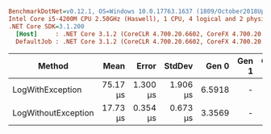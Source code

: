 ``` ini

BenchmarkDotNet=v0.12.1, OS=Windows 10.0.17763.1637 (1809/October2018Update/Redstone5)
Intel Core i5-4200M CPU 2.50GHz (Haswell), 1 CPU, 4 logical and 2 physical cores
.NET Core SDK=3.1.200
  [Host]     : .NET Core 3.1.2 (CoreCLR 4.700.20.6602, CoreFX 4.700.20.6702), X64 RyuJIT
  DefaultJob : .NET Core 3.1.2 (CoreCLR 4.700.20.6602, CoreFX 4.700.20.6702), X64 RyuJIT


```
|              Method |     Mean |    Error |   StdDev |  Gen 0 | Gen 1 | Gen 2 | Allocated |
|-------------------- |---------:|---------:|---------:|-------:|------:|------:|----------:|
|    LogWithException | 75.17 μs | 1.300 μs | 1.906 μs | 6.5918 |     - |     - |  10.26 KB |
| LogWithoutException | 17.73 μs | 0.354 μs | 0.673 μs | 3.3569 |     - |     - |   5.15 KB |
